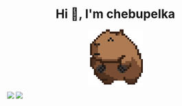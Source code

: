 <h1 align="center">Hi 👋, I'm chebupelka</h1>
<p align="center"> <img src="capyroll.gif"> </p>

<img src="https://github-readme-stats.vercel.app/api?username=anuraghazra&show_icons=true">

<img src="https://github-readme-stats.vercel.app/api/top-langs/?username=chebupelka8&layout=compact&theme=dark">

